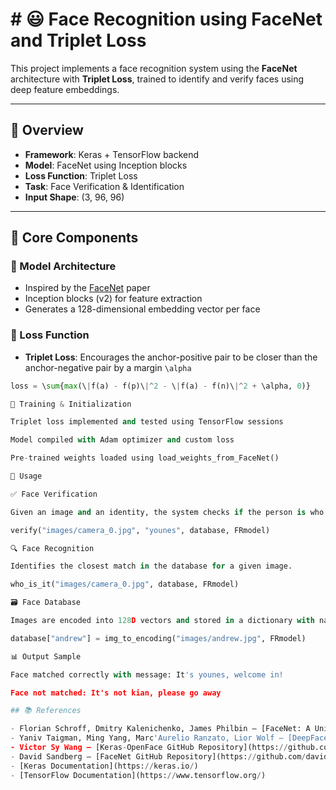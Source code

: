 # # 😃 Face Recognition using FaceNet and Triplet Loss

This project implements a face recognition system using the **FaceNet** architecture with **Triplet Loss**, trained to identify and verify faces using deep feature embeddings.

---

## 📌 Overview

- **Framework**: Keras + TensorFlow backend
- **Model**: FaceNet using Inception blocks
- **Loss Function**: Triplet Loss
- **Task**: Face Verification & Identification
- **Input Shape**: (3, 96, 96)

---

## 🧠 Core Components

### 🔷 Model Architecture
- Inspired by the [FaceNet](https://arxiv.org/abs/1503.03832) paper
- Inception blocks (v2) for feature extraction
- Generates a 128-dimensional embedding vector per face

### 🔶 Loss Function
- **Triplet Loss**: Encourages the anchor-positive pair to be closer than the anchor-negative pair by a margin `\alpha`

```python
loss = \sum{max(\|f(a) - f(p)\|^2 - \|f(a) - f(n)\|^2 + \alpha, 0)}

🧪 Training & Initialization

Triplet loss implemented and tested using TensorFlow sessions

Model compiled with Adam optimizer and custom loss

Pre-trained weights loaded using load_weights_from_FaceNet()

🧾 Usage

✅ Face Verification

Given an image and an identity, the system checks if the person is who they claim to be.

verify("images/camera_0.jpg", "younes", database, FRmodel)

🔍 Face Recognition

Identifies the closest match in the database for a given image.

who_is_it("images/camera_0.jpg", database, FRmodel)

🗃️ Face Database

Images are encoded into 128D vectors and stored in a dictionary with names as keys:

database["andrew"] = img_to_encoding("images/andrew.jpg", FRmodel)

📊 Output Sample

Face matched correctly with message: It's younes, welcome in!

Face not matched: It's not kian, please go away

## 📚 References

- Florian Schroff, Dmitry Kalenichenko, James Philbin – [FaceNet: A Unified Embedding for Face Recognition and Clustering (2015)](https://arxiv.org/abs/1503.03832)
- Yaniv Taigman, Ming Yang, Marc'Aurelio Ranzato, Lior Wolf – [DeepFace: Closing the gap to human-level performance in face verification (2014)](https://www.cs.toronto.edu/~ranzato/publications/taigman_cvpr14.pdf)
- Victor Sy Wang – [Keras-OpenFace GitHub Repository](https://github.com/iwantooxxoox/Keras-OpenFace)
- David Sandberg – [FaceNet GitHub Repository](https://github.com/davidsandberg/facenet)
- [Keras Documentation](https://keras.io/)
- [TensorFlow Documentation](https://www.tensorflow.org/)
